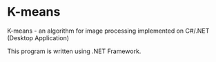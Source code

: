 # K-means

K-means - an algorithm for image processing implemented on C#/.NET (Desktop Application)

This program is written using .NET Framework.

